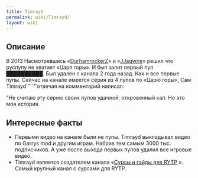 ```yaml
---
title: Timrayd
permalink: wiki/Timrayd/
layout: wiki
---
```


## Описание

В 2013 Насмотревшись
«[DurhamrockerZ](https://www.youtube.com/user/DurhamrockerZ)» и
«[JJagwire](https://www.youtube.com/user/JJagwire)» решил что руспупу не
хватает «Царя горы». И был залит первый пуп ██████████. Был удален с
канала 2 года назад. Как и все первые пупы. Сейчас на канале имеется
серия из 4 пупов по «Царю горы», Сам Timrayd''' '''отвечая на
комментарий написал:

"Не считаю эту серию своих пупов удачной, откровенный кал. Но это моя
история.

## Интересные факты

-   Первыми видео на канале были не пупы. Timrayd выкладывал видео по
    Garrys mod и другим играм. Набрав тем самым 3000 тыс. подписчиков. А
    уже после выхода первых пупов удалил все игровые видео.
-   Timrayd является создателем канала «[Сурcы и гайды для
    RYTP](http://Сурcы%20и%20гайды%20для%20RYTP) ». Самый крупный канал
    с сурсами для RYTP.
